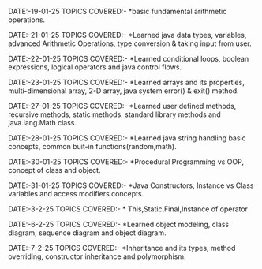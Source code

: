 DATE:-19-01-25 TOPICS COVERED:- *basic fundamental arithmetic operations.

DATE:-21-01-25 TOPICS COVERED:- *Learned java data types, variables, advanced Arithmetic Operations, type conversion & taking input from user.

DATE:-22-01-25 TOPICS COVERED:- *Learned conditional loops, boolean expressions, logical operators and java control flows.

DATE:-23-01-25 TOPICS COVERED:- *Learned arrays and its properties, multi-dimensional array, 2-D array, java system error() & exit() method.

DATE:-27-01-25 TOPICS COVERED:- *Learned user defined methods, recursive methods, static methods, standard library methods and java.lang.Math class.

DATE:-28-01-25 TOPICS COVERED:- *Learned java string handling basic concepts, common buit-in functions(random,math).

DATE:-30-01-25 TOPICS COVERED:- *Procedural Programming vs OOP, concept of class and object.

DATE:-31-01-25 TOPICS COVERED:- *Java Constructors, Instance vs Class variables and access modifiers concepts.

DATE:-3-2-25 TOPICS COVERED:- * This,Static,Final,Instance of operator

DATE:-6-2-25 TOPICS COVERED:- *Learned object modeling, class diagram, sequence diagram and object diagram.

DATE:-7-2-25 TOPICS COVERED:- *Inheritance and its types, method overriding, constructor inheritance and polymorphism.
